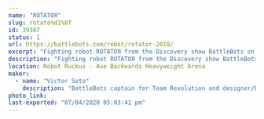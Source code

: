 ```yaml
---
name: "ROTATOЯ"
slug: rotato%d1%8f
id: 39307
status: 1
url: https://battlebots.com/robot/rotator-2019/
excerpt: "Fighting robot ROTATOЯ from the Discovery show BattleBots on display."
description: "Fighting robot ROTATOЯ from the Discovery show BattleBots on display."
location: Robot Ruckus - Axe Backwards Heavyweight Arena
maker:
  - name: "Victor Soto"
    description: "BattleBots captain for Team Revolution and designer/builder of ROTATOЯ."
photo_link: 
last-exported: "07/04/2020 05:03:41 pm"
---
```

